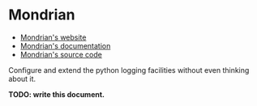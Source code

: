 # Mondrian

* [Mondrian's website](https://python-mondrian.github.io/)
* [Mondrian's documentation](https://python-mondrian.github.io/#documentation)
* [Mondrian's source code](https://github.com/python-mondrian/mondrian)

Configure and extend the python logging facilities without even thinking about it.

**TODO: write this document.**
